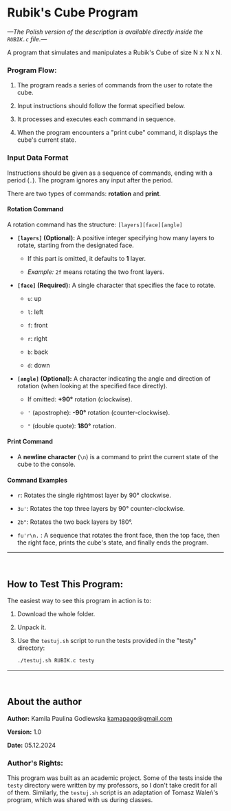 # Rubik's Cube Program

*—The Polish version of the description is available directly inside the `RUBIK.c` file.—*

A program that simulates and manipulates a Rubik's Cube of size N x N x N.

### Program Flow:

1. The program reads a series of commands from the user to rotate the cube.

2. Input instructions should follow the format specified below.

3. It processes and executes each command in sequence.

4. When the program encounters a "print cube" command, it displays the cube's current state.

### Input Data Format

Instructions should be given as a sequence of commands, ending with a period (`.`). The program ignores any input after the period.

There are two types of commands: **rotation** and **print**.

#### Rotation Command

A rotation command has the structure: `[layers][face][angle]`

* **`[layers]` (Optional):** A positive integer specifying how many layers to rotate, starting from the designated face.

  * If this part is omitted, it defaults to **1** layer.

  * *Example:* `2f` means rotating the two front layers.

* **`[face]` (Required):** A single character that specifies the face to rotate.

  * `u`: up

  * `l`: left

  * `f`: front

  * `r`: right

  * `b`: back

  * `d`: down

* **`[angle]` (Optional):** A character indicating the angle and direction of rotation (when looking at the specified face directly).

  * If omitted: **+90°** rotation (clockwise).

  * `'` (apostrophe): **-90°** rotation (counter-clockwise).

  * `"` (double quote): **180°** rotation.

#### Print Command

* A **newline character** (`\n`) is a command to print the current state of the cube to the console.

#### Command Examples

* `r`: Rotates the single rightmost layer by 90° clockwise.

* `3u'`: Rotates the top three layers by 90° counter-clockwise.

* `2b"`: Rotates the two back layers by 180°.

* `fu'r\n.` : A sequence that rotates the front face, then the top face, then the right face, prints the cube's state, and finally ends the program.

---

<br>

## How to Test This Program:

The easiest way to see this program in action is to:

1. Download the whole folder.

2. Unpack it.

3. Use the `testuj.sh` script to run the tests provided in the "testy" directory:

   ```bash
   ./testuj.sh RUBIK.c testy
   ```

---

<br>

## About the author
**Author:** Kamila Paulina Godlewska [kamapago@gmail.com](mailto:kamapago@gmail.com)

**Version:** 1.0

**Date:** 05.12.2024
### Author's Rights:

This program was built as an academic project. Some of the tests inside the `testy` directory were written by my professors, so I don't take credit for all of them. Similarly, the `testuj.sh` script is an adaptation of Tomasz Waleń's program, which was shared with us during classes.

